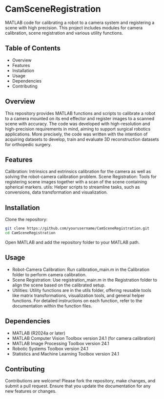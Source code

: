 # CamSceneRegistration
MATLAB code for calibrating a robot to a camera system and registering a scene with high precision.
This project includes modules for camera calibration, scene registration and various utility functions.

## Table of Contents
- Overview
- Features
- Installation
- Usage
- Dependencies
- Contributing

## Overview
This repository provides MATLAB functions and scripts to calibrate a robot to a camera mounted on its end effector and register images to a scanned scene with accuracy. 
The code was developed with high-resolution and high-precision requirements in mind, aiming to support surgical robotics applications. More precisely, the code was written
with the intention of acquiring datasets to develop, train and evaluate 3D reconstruction datasets for orthopedic surgery.

## Features
Calibration: Intrinsics and extrinsics calibration for the camera as well as solving the robot-camera calibration problem.
Scene Registration: Tools for registering scene images together with a scan of the scene containing spherical markers.
utils: Helper scripts to streamline tasks, such as conversions, data transformation and visualization.

## Installation
Clone the repository:
```bash
git clone https://github.com/yourusername/CamSceneRegistration.git 
cd CamSceneRegistration
```

Open MATLAB and add the repository folder to your MATLAB path.

## Usage
- Robot-Camera Calibration:
Run calibration_main.m in the Calibration folder to perform camera calibration.
- Scene Registration:
Use registration_main.m in the Registration folder to align the scene based on the calibrated setup.
- Utilities:
Utility functions are in the utils folder, offering reusable tools like matrix transformations, visualization tools, and general helper functions.
For detailed instructions on each function, refer to the documentation within the function files.

## Dependencies
- MATLAB (R2024a or later)
- MATLAB Computer Vision Toolbox version 24.1 (for camera calibration)
- MATLAB Image Processing Toolbox version 24.1
- Robotic Systems Toolbox version 24.1
- Statistics and Machine Learning Toolbox version 24.1

## Contributing
Contributions are welcome! Please fork the repository, make changes, and submit a pull request. Ensure that you update the documentation for any new features or changes.
